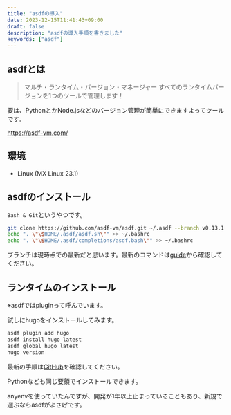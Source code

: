 ```yaml
---
title: "asdfの導入"
date: 2023-12-15T11:41:43+09:00
draft: false
description: "asdfの導入手順を書きました"
keywords: ["asdf"]
---
```


## asdfとは

> マルチ・ランタイム・バージョン・マネージャー
> すべてのランタイムバージョンを1つのツールで管理します！

要は、PythonとかNode.jsなどのバージョン管理が簡単にできますよってツールです。

https://asdf-vm.com/

## 環境

- Linux (MX Linux 23.1)

## asdfのインストール

`Bash & Git`というやつです。

```bash
git clone https://github.com/asdf-vm/asdf.git ~/.asdf --branch v0.13.1
echo ". \"\$HOME/.asdf/asdf.sh\"" >> ~/.bashrc
echo ". \"\$HOME/.asdf/completions/asdf.bash\"" >> ~/.bashrc
```

ブランチは現時点での最新だと思います。最新のコマンドは[guide](https://asdf-vm.com/guide/getting-started.html#_2-download-asdf)から確認してください。

## ランタイムのインストール

※asdfではpluginって呼んでいます。

試しにhugoをインストールしてみます。

```bash
asdf plugin add hugo
asdf install hugo latest
asdf global hugo latest
hugo version
```

最新の手順は[GitHub](https://github.com/NeoHsu/asdf-hugo)を確認してください。

Pythonなども同じ要領でインストールできます。

anyenvを使っていたんですが、開発が1年以上止まっていることもあり、新規で選ぶならasdfがよさげです。
